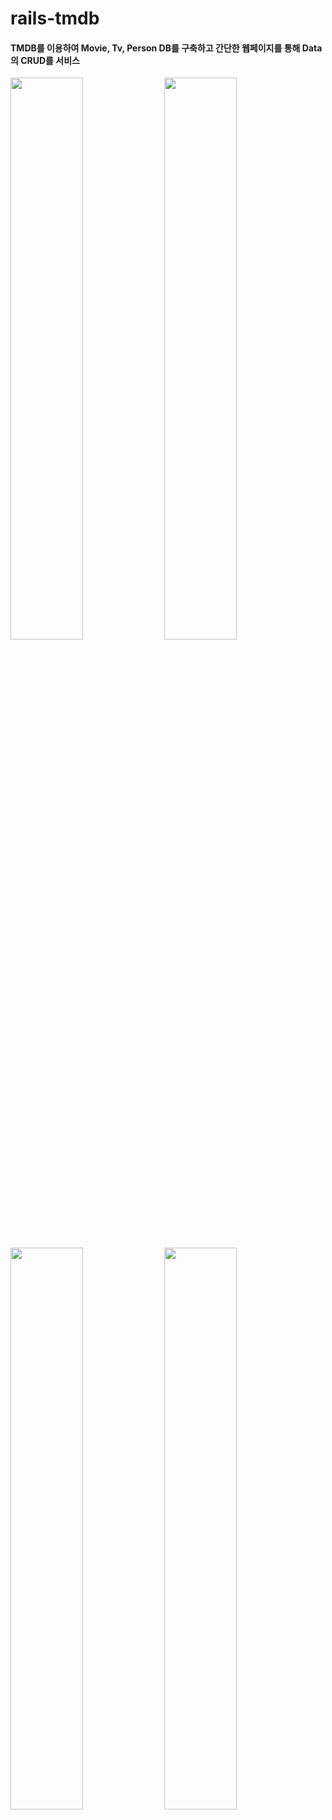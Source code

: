 # rails-tmdb

#### TMDB를 이용하여 Movie, Tv, Person DB를 구축하고 간단한 웹페이지를 통해 Data의 CRUD를 서비스

<div>
  <div width='100%'>
    <img src="./app/assets/images/screenshot-main-1.jpg" width='48%'/>
    <img src="./app/assets/images/screenshot-main-4.jpg" width='48%'/>
  </div>
  <div width='100%'>
    <img src="./app/assets/images/screenshot-main-3.jpg" width='48%'/>
    <img src="./app/assets/images/screenshot-main-2.jpg" width='48%'/>
  </div>
</div>
<br>

<br/>

## *Introduction*


### Summary
> - Movie, Tv, Person 을 Database에 저장할 수 있도록 Schema를 설계하고 DB를 구축 
> 
> - Data를 만들기 위해 TMDB API에 GET 요청을 통해 Movie, Tv, Person 정보를 Crawling 하며, Crawler는 Ruby 스크립트로 구현
>
> - Ruby on Rails 프레임워크를 이용하여 간단한 웹페이지를 구축 
> 
> - 웹 브라우저를 통해 CRUD 서비스
> 
> - 서버는 REST하게 설계되었기 때문에 HTTP 의 ruequst 이용한 CRUD 서비스도 가능


### Requirements
> - [RVM](https://rvm.io/)
> - [Ruby 2.5.3](https://www.ruby-lang.org/en/news/2018/10/18/ruby-2-5-3-released/) 
> - [Bundler 2.0.1](https://rubygems.org/gems/bundler/versions/2.0.1)
> - [Rails 5.2.3](https://rubygems.org/gems/rails/versions/5.2.3)
> - [MySQL 5.6](https://dev.mysql.com/downloads/mysql/5.6.html)


### End-points

> **Resource Modeling**
> 
> - [RoR 개발 가이드 문서](https://guides.rorlab.org/routing.html)를 참조하여 RESTful하게 리소스를 모델링
> - 모든 리소스 (Movie, Tv, Person, MovieCredit, TvCredit) 들은 다음과 같은 모델링 원칙을 준수
> 
> |  HTTP |  Path |  Controller#action |  목적 |
> | --- | --- | --- | --- |
> |**GET** |/movies|movie#index|모든 Movie 표시|
> |**GET** |/movies/new|movie#new|Movie 작성용 양식을 반환|
> |**GET** |/movies/:movie_id|movie#show|하나의 Movie 표시|
> |**POST** |/movies|movie#create|하나의 Movie 생성|
> |**GET** |/movies/:movie_id/edit|movie#edit|Movie 수정용 양식을 반환|
> |**PUT** |/movies/:movie_id|movie#update|하나의 Movie 수정|
> |**DELETE** |/movies/:movie_id|movie#destroy|하나의 Movie 삭제|
> 
> **Route**
> 
> - `config/routes.rb`
> ```ruby
> Rails.application.routes.draw do
> 
>   # Home endpoint
>   root 'home#index'
>   get 'home/index' => 'home#index'
> 
>   # Movies CRUD endpoints
>   get 'movies' => 'movie#index'
>   get 'movies/new' => 'movie#new'
>   get 'movies/:movie_id' => 'movie#show'
>   post '/movies' => 'movie#create'
>   get 'movies/:movie_id/edit' => 'movie#edit'
>   put 'movies/:movie_id' => 'movie#update'
>   delete 'movies/:movie_id' => 'movie#destroy'
> 
>   # Tvs CRUD endpoints
>   get 'tvs' => 'tv#index'
>   get 'tvs/new' => 'tv#new'
>   get 'tvs/:tv_id' => 'tv#show'
>   post '/tvs' => 'tv#create'
>   get 'tvs/:tv_id/edit' => 'tv#edit'
>   put 'tvs/:tv_id' => 'tv#update'
>   delete 'tvs/:tv_id' => 'tv#destroy'
> 
>   # People CRUD endpoints
>   get 'people' => 'person#index'
>   get 'people/new' => 'person#new'
>   get 'people/:person_id' => 'person#show'
>   post '/people' => 'person#create'
>   get 'people/:person_id/edit' => 'person#edit'
>   put 'people/:person_id' => 'person#update'
>   delete 'people/:person_id' => 'person#destroy'
> 
>   # MovieCredits CR endpoints
>   get 'movie_credits' => 'movie_credit#index'
>   post '/movie_credits' => 'movie_credit#create'
> 
>   # TvCredits CR endpoints
>   get 'tv_credits' => 'tv_credit#index'
>   post '/tv_credits' => 'tv_credit#create'
> 
> end
> 
> ```

### Models
> 
> <img src="./app/assets/images/data-schema.jpg" alt="database-schema"/>


### Service flow
> 
> <img src="./app/assets/images/system-configuration.jpg" alt="system-configuration"/>

<br/>

## *Installation*

### Clone project
> 
> - Github repository를 clone
> ```bash
> $ git clone https://github.com/meh9184/rails-tmdb
> ```
> 

### Configure  db connection
> 
> - `config/database.yml` 파일 상단의
> - username, password 입력
> 
> ```yml
> default: &default
>   adapter: mysql2
>   encoding: utf8
>   pool: 5
>   username: YOUR_USERNAME   # 자신의 DB username 입력
>   password: YOUR_PASSWORD   # 자신의 DB password 입력
>   host: 127.0.0.1
>   socket: /tmp/mysql.sock
> 
> development:
>   <<: *default
>   database: tmdb_development
> 
> test:
>   <<: *default
>   database: tmdb_test
> ```
> 
> - `lib/crawl_movie.rb`, `lib/crawl_tv.rb`, `lib/crawl_people.rb` 파일 상단의
> -  $tmdb_api_key 입력
> 
> ```ruby
> #!/usr/bin/env ruby
> require 'net/http'
> require 'json'
> 
> # TMDB API KEY 셋팅
> $tmdb_api_key = YOUR_TMDB_API_KEY   # 자신의 TMDB api_key 입력
> 
> # TMDB API에 GET 요청 전송하는 함수
> def getDataFromApi(uri)
>     return JSON.parse(Net::HTTP.get(uri))
> end
> ```

### Install bundle 

> - `shell command` 프로젝트 루트 위치에서 입력
> ```bash
> $ bundle install
> ```

### Setup database
> - `shell command` 프로젝트 루트 위치에서 입력
> ```bash
> $ rake db:create
> $ rake db:migrate
> ```

<br/>

## *Usage*

### Run server

> - configuration과 bundle install, db setup이 끝났으면 로컬 서버를 실행
> - `shell command` 프로젝트 루트 위치에서 입력
> ```bash
> $ rails server
> ```

### Generate data

> - 서버 setting 및 run 까지 완료했지만, 초기 DB 는 비어있는 상태
> - 데이터를 Crawl하는 Ruby script를 실행하여 TMDB로 부터 Data Set 생성 가능 
> - **Crwaler Usage**
> 
>     1. 단일 수집
>         - movie_id = 372058인 Movie
>         - tv_id = 63926인 TV
>         - person_id = 1245인 Person
>             ```bash
>             $rails runner lib/crawl_movie.rb 372058
>             $rails runner lib/crawl_tv.rb 63926
>             $rails runner lib/crawl_person.rb 1245
>             ```
>     2. 다수 수집
>         - movie_id = 372058, 637, 129인 Movie
>         - tv_id = 63926, 66732, 1396인 TV
>         - person_id = 1245, 9827, 6384인 Person
>             ```bash
>             $rails runner lib/crawl_movie.rb 372058 637 129
>             $rails runner lib/crawl_tv.rb 63926 66732 1396
>             $rails runner lib/crawl_person.rb 1245 9827 6384
>             ```
>     3. 평점 순위 높은 순서대로 수집 (person은 평점 존재하지 않음)
>         - 평점 순위 상위 5개 Movie
>         - 평점 순위 상위 50개 TV
>             ```bash
>             $rails runner lib/crawl_movie.rb -rating 5
>             $rails runner lib/crawl_tv.rb -rating 50
>             ```
>     4. 인기 있는 순서대로 수집
>         - 요즘 가장 인기 있는 상위 32개 Moive
>         - 요즘 가장 인기 있는 상위 7개 TV
>         - 요즘 가장 인기 있는 상위 15개 People
>             ```bash
>             $rails runner lib/crawl_movie.rb -popularity 32
>             $rails runner lib/crawl_tv.rb -popularity 7
>             $rails runner lib/crawl_person.rb -popularity 15
>             ```
>     5. 한번의 명령으로 -rating -popular 옵션의 데이터들을 수집
>         - Movie, Tv, People 모두 상위 10개의 -rating -popular 수집하고 싶은 경우
>         - 10을 파라미터로 넘기면 약 5분 내외 소요
>             ```bash
>             $rails runner lib/crawl_all.rb 10
>             ```

<br/>

## *Results*

### Views
> 
> ### Index
> - `app/views/home/index.html.erb`
> - `app/views/movie/index.html.erb`
> - `app/views/tv/index.html.erb`
> - `app/views/person/index.html.erb`
> 
> |  HTTP |  Path |  Controller#action |  목적 |
> | --- | --- | --- | --- |
> |**GET** |/resources|resource#index|모든 Resource 표시|
>
> <img src="./app/assets/images/screenshot-home.jpg" alt="screenshot-index" width='62%' height='62%'/>
> <br/>
> <br/>
> 
> ### Show
> - `app/views/movie/show.html.erb`
> - `app/views/tv/show.html.erb`
> - `app/views/person/show.html.erb`
> 
> |  HTTP |  Path |  Controller#action |  목적 |
> | --- | --- | --- | --- |
> |**GET** |/resources/:resource_id|resource#show|하나의 Resource 표시|
>
> <img src="./app/assets/images/screenshot-show.jpg" alt="screenshot-show" width='62%' height='62%'/>
> <br/>
> <br/>
>  
> ### Edit
> - `app/views/movie/edit.html.erb`
> - `app/views/tv/edit.html.erb`
> - `app/views/person/edit.html.erb`
> 
> |  HTTP |  Path |  Controller#action |  목적 |
> | --- | --- | --- | --- |
> |**GET** |/resources/:resource_id/edit|resource#edit|Resource 수정용 양식을 반환|
>
> <img src="./app/assets/images/screenshot-edit.jpg" alt="screenshot-edit" width='62%' height='62%'/>
> <br/>
> <br/>
>  
> ### New
> - `app/views/movie/new.html.erb`
> - `app/views/tv/new.html.erb`
> - `app/views/person/new.html.erb`
> 
> |  HTTP |  Path |  Controller#action |  목적 |
> | --- | --- | --- | --- |
> |**GET** |/resources/:resource_id/new|resource#new|Resource 작성용 양식을 반환|
>
> <img src="./app/assets/images/screenshot-new.jpg" alt="screenshot-new" width='62%' height='62%'/>
> <br/>
> <br/>
> 

### Issues
> 
> - 현재의 Crawler 는 사실상 평점/인기 높은 데이터를 순차적으로 가져오는 Scraper 정도 되는것 같음. API를 통해 리소스들에 타고 들어가면서 데이터를 수집하는 정통적인 Crawler 개발 필요
> - TV의 에피소드, 시리즈 정보는 데이터 모델링 하지 못함. Ruby on Rails 의 모델링 문법과 방법에 대해 더 공부할 필요 있음.
> 

<br/>

## *Addition Commentary*
> 
### Some rules
> - 가독성과 크롤링 시간 효율을 위해 크롤링 수행시 Movie 및 TV의 cast와 crew는 최대 5개씩만 수집하도록 제한하였으며, Person의 영화 출연작과 TV 출연작 역시 5개씩 수집하고록 제한하였습니다.
> - Home 인덱스 페이지에서 Movies, Tvs, People 3개 정보는 각각 무작위로 선정하되, 포스터 또는 프로필 이미지가 존재하는 data 중에서 선정합니다.
> - Movie, Tv 인덱스 페이지에서 데이터 정렬 순서는 업데이트 시간을 기준으로 합니다.
> - People 인덱스 페이지에서 데이터 정렬 순서는 업데이트 시간을 기준으로 합니다.
> 

### Tools for Windows OS Users
> - [WSL (Windows Subsystem for Linux)](https://docs.microsoft.com/ko-kr/windows/wsl/install-win10)
> - [VSCode](https://code.visualstudio.com/docs/?dv=win)
> - [Mysql Workbench](https://www.mysql.com/products/workbench/)
> - [Postman](https://www.getpostman.com/downloads/)
> - [Github](https://github.com/meh9184/tmdb-rails)
> 

<br/>

## *References*
> 
> - https://medium.com/@shaircast/ruby-on-rails-on-wsl-%EC%9C%88%EB%8F%84%EC%9A%B0-10%EC%97%90%EC%84%9C-%EB%A0%88%EC%9D%BC%EC%A6%88-%EC%84%A4%EC%B9%98%ED%95%98%EA%B8%B0-9a6164df51f
> - https://docs.microsoft.com/ko-kr/windows/wsl/install-win10
> - https://gorails.com/setup/windows/10
> - https://medium.com/@colinrubbert/installing-ruby-on-rails-in-windows-10-w-bash-postgresql-e48e55954fbf
> - https://github.com/luciuschoi/wsl_setting_for_rails
> - https://medium.com/@joystar/%EC%9C%88%EB%8F%84%EC%9A%B0-wsl-18-04%EC%97%90%EC%84%9C-%EB%A0%88%EC%9D%BC%EC%A6%88-%EA%B0%9C%EB%B0%9C%ED%99%98%EA%B2%BD-%EC%84%A4%EC%A0%95%ED%95%98%EA%B8%B0-252b04dae45b
> - https://rubykr.github.io/rails_guides/getting_started.html
> 

